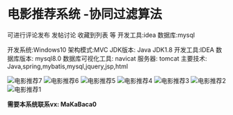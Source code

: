 # 电影推荐系统 -协同过滤算法
可进行评论发布 发帖讨论 收藏到列表 等
开发工具:idea
数据库:mysql

开发系统:Windows10
架构模式:MVC
JDK版本: Java JDK1.8
开发工具:IDEA
数据库版本: mysql8.0
数据库可视化工具: navicat
服务器:  tomcat
主要技术:
Java,spring,mybatis,mysql,jquery,jsp,html

![电影推荐7](https://github.com/MaCa-BaKa/movie-recommendation-dianyingtuijian/assets/102128690/f5e70949-d23f-4aee-b8e4-0ae64bbfceb4)
![电影推荐6](https://github.com/MaCa-BaKa/movie-recommendation-dianyingtuijian/assets/102128690/a6240f7b-fa8b-49d8-a99e-55ba67df461e)
![电影推荐5](https://github.com/MaCa-BaKa/movie-recommendation-dianyingtuijian/assets/102128690/2f1b07af-0240-4c40-88ea-ff720030f580)
![电影推荐4](https://github.com/MaCa-BaKa/movie-recommendation-dianyingtuijian/assets/102128690/9604baa3-d7e4-4ea7-a5b1-790c193ad506)
![电影推荐3](https://github.com/MaCa-BaKa/movie-recommendation-dianyingtuijian/assets/102128690/d7d68bb8-d369-44a1-b091-bceaa5b02573)
![电影推荐2](https://github.com/MaCa-BaKa/movie-recommendation-dianyingtuijian/assets/102128690/b23f264c-f57c-44cb-b4dd-e5dc36405526)
![电影推荐1](https://github.com/MaCa-BaKa/movie-recommendation-dianyingtuijian/assets/102128690/a8ad33ca-2ad1-4c10-9a13-17cd5d70734b)



**需要本系统联系vx: MaKaBaca0**


